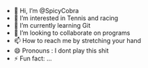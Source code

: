 - 👋 Hi, I’m @SpicyCobra
- 👀 I’m interested in Tennis and racing 
- 🌱 I’m currently learning Git 
- 💞️ I’m looking to collaborate on programs
- 📫 How to reach me by stretching your hand
- 😄 Pronouns : I dont play this shit 
- ⚡ Fun fact: ...

<!---
SpicyCobra/SpicyCobra is a ✨ special ✨ repository because its `README.md` (this file) appears on your GitHub profile.
You can click the Preview link to take a look at your changes.
--->

